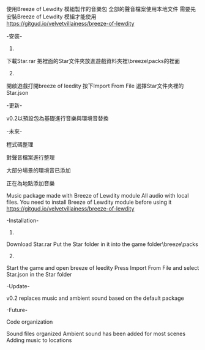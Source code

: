 使用Breeze of Lewdity 模組製作的音樂包
全部的聲音檔案使用本地文件
需要先安裝Breeze of Lewdity 模組才能使用
https://gitgud.io/velvetvillainess/breeze-of-lewdity

-安裝-

1.
下載Star.rar
把裡面的Star文件夾放進遊戲資料夾裡\breeze\packs的裡面

2.
開啟遊戲打開breeze of leedity
按下Import From File 選擇Star文件夾裡的Star.json

-更新-

v0.2以預設包為基礎進行音樂與環境音替換

-未來-

程式碼整理

對聲音檔案進行整理

大部分場景的環境音已添加

正在為地點添加音樂


Music package made with Breeze of Lewdity module
All audio with local files.
You need to install Breeze of Lewdity module before using it
https://gitgud.io/velvetvillainess/breeze-of-lewdity

-Installation-

1.
Download Star.rar
Put the Star folder in it into the game folder\breeze\packs

2.
Start the game and open breeze of leedity
Press Import From File and select Star.json in the Star folder

-Update-

v0.2 replaces music and ambient sound based on the default package

-Future-

Code organization

Sound files organized
Ambient sound has been added for most scenes
Adding music to locations
